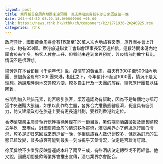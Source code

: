 ```yaml
---
layout: post
title: 業界稱黃金周內地團未達預期　酒店業指旅客較多即日來回或留一晚
date: 2024-09-25 09:56:18.000000000 +08:00
link: https://news.rthk.hk/rthk/ch/component/k2/1771936-20240925.htm
categories: rthk
---
```


政府預計，國慶黃金周將會有115萬至120萬人次內地旅客來港，旅行團亦會上升一成、約有850團。香港旅遊聯業工會聯會理事長梁芳遠相信，這段時間來港內地團會較去年多，旅客人數會上升，但暫時未達到業界預期，與疫情前的數字相比，情況不是很理想。

梁芳遠在本台節目《千禧年代》說，疫情前的黃金周，每天有300多至500個內地團、整個黃金周有2000團來港，相比之下，今年預計不超過1000團，情況不是太理想。她說現時兩地交通較方便，較多自由行及一天團的旅客，經營旅行團較以往困難。

被問到加入熊貓元素，能否吸引旅客，梁芳遠認為有幫助，因為不是每個地方都可獲中央送贈大熊貓，如果以此作為主題，各界合力推動熊貓經濟，長遠具有吸引力，她又建議政府在旅遊上要有更長遠計劃，要找到香港的定位。

香港酒店業主聯會執行總幹事徐英偉在同一節目說，暑假期間酒店回報及銷售額較去年跌一至兩成，對國慶黃金周的情況較為審慎，酒店業界亦了解過旅行團的情況，較多是即日來回或來港逗留一晚，他相信旅客人數仍會較多，但認為訂房的生態已經改變，很多旅客可能到最後一刻或視乎天氣情況，決定是否取消訂房。

徐英偉說不少業界反映營運成本升了兩至三成，有些酒店決定轉型或不再經營。他又說，國慶期間餐飲等業界會推出宣傳，酒店業界亦會配合。
